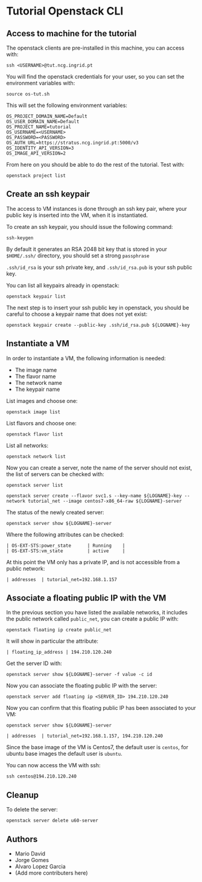 # Tutorial Openstack CLI

## Access to machine for the tutorial

The openstack clients are pre-installed in this machine, you can access with:

    ssh <USERNAME>@tut.ncg.ingrid.pt

You will find the openstack credentials for your user, so you can set the
environment variables with:

    source os-tut.sh

This will set the following environment variables:

    OS_PROJECT_DOMAIN_NAME=Default
    OS_USER_DOMAIN_NAME=Default
    OS_PROJECT_NAME=tutorial
    OS_USERNAME=<USERNAME>
    OS_PASSWORD=<PASSWORD>
    OS_AUTH_URL=https://stratus.ncg.ingrid.pt:5000/v3
    OS_IDENTITY_API_VERSION=3
    OS_IMAGE_API_VERSION=2

From here on you should be able to do the rest of the tutorial. Test with:

    openstack project list

## Create an ssh keypair

The access to VM instances is done through an ssh key pair, where your public
key is inserted into the VM, when it is instantiated.

To create an ssh keypair, you should issue the following command:

    ssh-keygen

By default it generates an RSA 2048 bit key that is stored in your `$HOME/.ssh/`
directory, you should set a strong `passphrase`

`.ssh/id_rsa` is your ssh private key, and `.ssh/id_rsa.pub` is your ssh public
key.

You can list all keypairs already in openstack:

    openstack keypair list

The next step is to insert your ssh public key in openstack, you should be careful
to choose a keypair name that does not yet exist:

    openstack keypair create --public-key .ssh/id_rsa.pub ${LOGNAME}-key

## Instantiate a VM

In order to instantiate a VM, the following information is needed:

* The image name
* The flavor name
* The network name
* The keypair name

List images and choose one:

    openstack image list

List flavors and choose one:

    openstack flavor list

List all networks:

    openstack network list

Now you can create a server, note the name of the server should not exist, the
list of servers can be checked with:

    openstack server list

    openstack server create --flavor svc1.s --key-name ${LOGNAME}-key --network tutorial_net --image centos7-x86_64-raw ${LOGNAME}-server

The status of the newly created server:

    openstack server show ${LOGNAME}-server

Where the following attributes can be checked:

    | OS-EXT-STS:power_state      | Running    |
    | OS-EXT-STS:vm_state         | active     |

At this point the VM only has a private IP, and is not accessible from a public
network:

    | addresses  | tutorial_net=192.168.1.157 

## Associate a floating public IP with the VM

In the previous section you have listed the available networks, it includes
the public network called `public_net`, you can create a public IP with:

    openstack floating ip create public_net

It will show in particular the attribute:

    | floating_ip_address | 194.210.120.240

Get the server ID with:

    openstack server show ${LOGNAME}-server -f value -c id

Now you can associate the floating public IP with the server:

    openstack server add floating ip <SERVER_ID> 194.210.120.240

Now you can confirm that this floating public IP has been associated to your VM:

    openstack server show ${LOGNAME}-server
    
    | addresses  | tutorial_net=192.168.1.157, 194.210.120.240

Since the base image of the VM is Centos7, the default user is `centos`,
for ubuntu base images the default user is `ubuntu`.

You can now access the VM with ssh:

    ssh centos@194.210.120.240

## Cleanup

To delete the server:

    openstack server delete u60-server



## Authors

* Mario David
* Jorge Gomes
* Alvaro Lopez Garcia
* (Add more contributers here)


